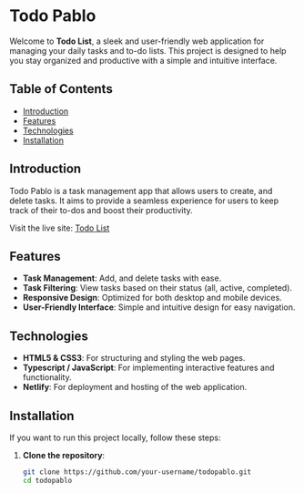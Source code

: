# Todo Pablo

Welcome to **Todo List**, a sleek and user-friendly web application for managing your daily tasks and to-do lists. This project is designed to help you stay organized and productive with a simple and intuitive interface.

## Table of Contents
- [Introduction](#introduction)
- [Features](#features)
- [Technologies](#technologies)
- [Installation](#installation)

## Introduction

Todo Pablo is a task management app that allows users to create, and delete tasks. It aims to provide a seamless experience for users to keep track of their to-dos and boost their productivity.

Visit the live site: [Todo List](https://todopablo.netlify.app/)

## Features

- **Task Management**: Add, and delete tasks with ease.
- **Task Filtering**: View tasks based on their status (all, active, completed).
- **Responsive Design**: Optimized for both desktop and mobile devices.
- **User-Friendly Interface**: Simple and intuitive design for easy navigation.

## Technologies

- **HTML5 & CSS3**: For structuring and styling the web pages.
- **Typescript / JavaScript**: For implementing interactive features and functionality.
- **Netlify**: For deployment and hosting of the web application.

## Installation

If you want to run this project locally, follow these steps:

1. **Clone the repository**:
   ```bash
   git clone https://github.com/your-username/todopablo.git
   cd todopablo
